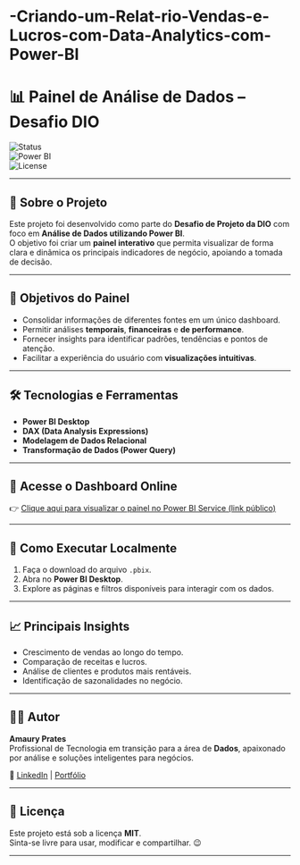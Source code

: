 # -Criando-um-Relat-rio-Vendas-e-Lucros-com-Data-Analytics-com-Power-BI

# 📊 Painel de Análise de Dados – Desafio DIO

![Status](https://img.shields.io/badge/Status-Concluído-brightgreen)  
![Power BI](https://img.shields.io/badge/Power%20BI-Data%20Visualization-yellow)  
![License](https://img.shields.io/badge/License-MIT-blue)

---

## 📌 Sobre o Projeto
Este projeto foi desenvolvido como parte do **Desafio de Projeto da DIO** com foco em **Análise de Dados utilizando Power BI**.  
O objetivo foi criar um **painel interativo** que permita visualizar de forma clara e dinâmica os principais indicadores de negócio, apoiando a tomada de decisão.

---

## 🎯 Objetivos do Painel
- Consolidar informações de diferentes fontes em um único dashboard.  
- Permitir análises **temporais**, **financeiras** e **de performance**.  
- Fornecer insights para identificar padrões, tendências e pontos de atenção.  
- Facilitar a experiência do usuário com **visualizações intuitivas**.  

---

## 🛠️ Tecnologias e Ferramentas
- **Power BI Desktop**  
- **DAX (Data Analysis Expressions)**  
- **Modelagem de Dados Relacional**  
- **Transformação de Dados (Power Query)**  

---
## 🔗 Acesse o Dashboard Online
👉 [Clique aqui para visualizar o painel no Power BI Service (link público)](https://app.powerbi.com/view?r=eyJrIjoiMTdmN2FiYzAtNDIxNi00MWI3LTgyZjAtZjhjZGJiZDJlMTliIiwidCI6IjJkZGFjMDU3LTE2NDEtNGI5Ni05MDc4LWEyZjM3NmM4NGI3NyJ9)  

---

## 🚀 Como Executar Localmente
1. Faça o download do arquivo `.pbix`.  
2. Abra no **Power BI Desktop**.  
3. Explore as páginas e filtros disponíveis para interagir com os dados.  

---

## 📈 Principais Insights
- Crescimento de vendas ao longo do tempo.  
- Comparação de receitas e lucros.  
- Análise de clientes e produtos mais rentáveis.  
- Identificação de sazonalidades no negócio.  

---

## 👨‍💻 Autor
**Amaury Prates**  
Profissional de Tecnologia em transição para a área de **Dados**, apaixonado por análise e soluções inteligentes para negócios.  

🔗 [LinkedIn](www.linkedin.com/in/amaury-prates/) | [Portfólio](#)  

---

## 📄 Licença
Este projeto está sob a licença **MIT**.  
Sinta-se livre para usar, modificar e compartilhar. 😉

---
